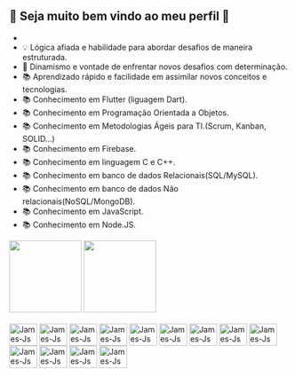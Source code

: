 ## :rocket: Seja muito bem vindo ao meu perfil :rocket:

-   
- 💡 Lógica afiada e habilidade para abordar desafios de maneira estruturada.
- 💪 Dinamismo e vontade de enfrentar novos desafios com determinação.
- 📚 Aprendizado rápido e facilidade em assimilar novos conceitos e tecnologias.
- 📚 Conhecimento em Flutter (liguagem Dart).
- 📚 Conhecimento em Programação Orientada a Objetos.
- 📚 Conhecimento em Metodologias Ágeis para TI.(Scrum, Kanban, SOLID...)
- 📚 Conhecimento em Firebase.
- 📚 Conhecimento em linguagem C e C++.
- 📚 Conhecimento em banco de dados Relacionais(SQL/MySQL).
- 📚 Conhecimento em banco de dados Não relacionais(NoSQL/MongoDB).
- 📚 Conhecimento em JavaScript.
- 📚 Conhecimento em Node.JS.

<div>
  <a herf="https://github.com/jameshirxlehor">
    <img height="130em" src="https://github-readme-stats.vercel.app/api?username=jameshirxlehor&show_icons=true&theme=gruvbox">
    <img height="130em" src="https://github-readme-stats.vercel.app/api/top-langs/?username=jameshirxlehor&layout=compact&theme=gruvbox">
</div>

<div style="display: inline_block"><br>
  <img align="center" alt="James-Js" height="40" width="50" src="https://cdn.jsdelivr.net/gh/devicons/devicon/icons/vscode/vscode-original.svg" />
  <img align="center" alt="James-Js" height="40" width="50" src="https://cdn.jsdelivr.net/gh/devicons/devicon/icons/java/java-original.svg" />
  <img align="center" alt="James-Js" height="40" width="50" src="https://cdn.jsdelivr.net/gh/devicons/devicon/icons/dart/dart-original.svg" />
  <img align="center" alt="James-Js" height="40" width="50" src="https://cdn.jsdelivr.net/gh/devicons/devicon/icons/flutter/flutter-original.svg" />
  <img align="center" alt="James-Js" height="40" width="50" src="https://cdn.jsdelivr.net/gh/devicons/devicon/icons/firebase/firebase-plain.svg" />
  <img align="center" alt="James-Js" height="40" width="50" src="https://cdn.jsdelivr.net/gh/devicons/devicon/icons/javascript/javascript-original.svg" />
  <img align="center" alt="James-Js" height="40" width="50" src="https://cdn.jsdelivr.net/gh/devicons/devicon/icons/html5/html5-original.svg" />
  <img align="center" alt="James-Js" height="40" width="50" src="https://cdn.jsdelivr.net/gh/devicons/devicon/icons/css3/css3-original.svg" />
  <img align="center" alt="James-Js" height="40" width="50" src="https://cdn.jsdelivr.net/gh/devicons/devicon/icons/git/git-original.svg" />      
  <img align="center" alt="James-Js" height="40" width="50" src="https://cdn.jsdelivr.net/gh/devicons/devicon@latest/icons/mongodb/mongodb-plain-wordmark.svg" />
  <img align="center" alt="James-Js" height="40" width="50" src="https://cdn.jsdelivr.net/gh/devicons/devicon/icons/androidstudio/androidstudio-original.svg" />
  <img align="center" alt="James-Js" height="40" width="50" src="https://cdn.jsdelivr.net/gh/devicons/devicon@latest/icons/nodejs/nodejs-original-wordmark.svg" />
  <img align="center" alt="James-Js" height="40" width="50" src="https://cdn.jsdelivr.net/gh/devicons/devicon@latest/icons/cplusplus/cplusplus-original.svg" />
  
</div>

<!--
**jameshirxlehor/jameshirxlehor** is a ✨ _special_ ✨ repository because its `README.md` (this file) appears on your GitHub profile.

Here are some ideas to get you started:

- 🔭 I’m currently working on ...
- 🌱 I’m currently learning ...
- 👯 I’m looking to collaborate on ...
- 🤔 I’m looking for help with ...
- 💬 Ask me about ...
- 📫 How to reach me: ...
- 😄 Pronouns: ...
- ⚡ Fun fact: ...
-->
